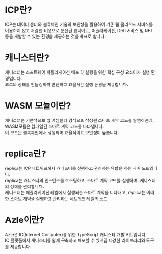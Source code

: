 # ICP란?
ICP는 데이터 센터와 블록체인 기술의 보안성을 활용하여 기존 웹 클라우드 서비스를 이용하지 않고 저렴한 비용으로 분산된 웹사이트, 어플리케이션, Defi 서비스 및 NFT 등을 개발할 수 있는 환경을 제공하는 것을 목표로 합니다.

# 캐니스터란?
캐니스터는 소프트웨어 어플리케이션 배포 및 실행을 위한 핵심 구성 요소이자 실행 환경입니다.   
코드와 상태를 번들링하여 안전하고 효율적인 실행 환경을 제공합니다.   

# WASM 모듈이란?
캐니스터는 기본적으로 웹 어셈블리 형식으로 작성된 스마트 계약 코드를 실행하는데, WASM모듈은 컴파일된 스마트 계약 코드를 나타냅니다.   
이 코드는 블록체인에서 실행되며 효율적이고 보안성이 높습니다.   

# replica란?
replica는 ICP 네트워크에서 캐니스터를 실행하고 관리하는 역할을 하는 서버 노드입니다.   
replica는 캐니스터의 인스턴스를 호스팅하고, 스마트 계약 코드를 실행하며, 캐니스터의 상태를 관리합니다.   
캐니스터는 애플리케이션 레벨에서 실행되는 스마트 계약을 나타내고, replica는 이러한 스마트 계약을 실행하고 관리하는 네트워크 레벨의 노드

# Azle이란?
Azle은 IC(Internet Computer)를 위한 TypeScript 캐니스터 개발 키트입니다.   
IC 플랫폼에서 캐니스터를 쉽게 구축하고 배포할 수 있게끔 다양한 라이브러리와 도구를 제공합니다.   
